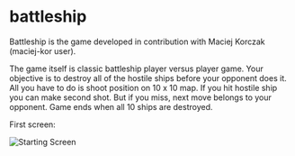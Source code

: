 # battleship
Battleship is the game developed in contribution with Maciej Korczak (maciej-kor user).

The game itself is classic battleship player versus player game. Your objective is to destroy all of the hostile ships before
your opponent does it. All you have to do is shoot position on 10 x 10 map. If you hit hostile ship you can make second shot.
But if you miss, next move belongs to your opponent. Game ends when all 10 ships are destroyed.

First screen:

![](battleship/src/main/resources/view/screen/startPanel.jpg?raw=true "Starting Screen")
